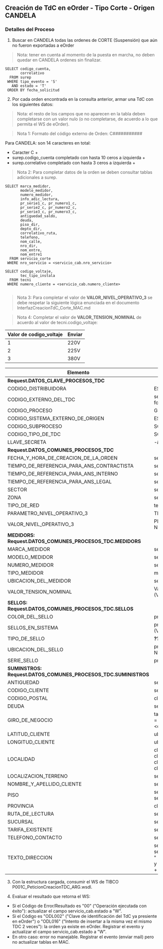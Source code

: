 ## Creación de TdC en eOrder - Tipo Corte - Origen CANDELA
### Detalles del Proceso


1. Buscar en CANDELA todas las ordenes de CORTE (Suspensión) que aún no fueron exportadas a eOrder

> Nota: tener en cuenta al momento de la puesta en marcha, no deben quedar en CANDELA ordenes sin finalizar.

~~~
SELECT codigo_cuenta,
       correlativo
  FROM surep 
 WHERE tipo_evento = 'S' 
   AND estado = 'T' 
 ORDER BY fecha_solicitud
~~~

2. Por cada orden encontrada en la consulta anterior, armar una TdC con los siguientes datos:

> Nota: el resto de los campos que no aparecen en la tabla deben completarse con un valor nulo (o no completarse, de acuerdo a lo que permita el WS de eOrder).

> Nota 1: Formato del código externo de Orden: C###########  

Para CANDELA: son 14 caracteres en total: 
* Caracter C +
* surep.codigo_cuenta completado con hasta 10 ceros a izquierda +
* surep.correlativo completado con hasta 3 ceros a izquierda +
  
> Nota 2: Para completar datos de la orden se deben consultar tablas adicionales a surep.

~~~
SELECT marca_medidor,
       modelo_medidor,
       numero_medidor,
       info_adic_lectura,
       pr_serie1_c, pr_numero1_c,
       pr_serie2_c, pr_numero2_c,
       pr_serie3_c, pr_numero3_c,
       antiguedad_saldo,
       deuda,
       piso_dir, 
       depto_dir,
       correlativo_ruta,
       telefono,
       nom_calle,
       nro_dir,
       nom_entre,
       nom_entre1
  FROM servicio_corte 
 WHERE nro_servicio = <servicio_cab.nro_servicio>
  
SELECT codigo_voltaje,
       tec_tipo_instala
  FROM tecni 
 WHERE numero_cliente = <servicio_cab.numero_cliente>
  

~~~


> Nota 3: Para completar el valor de **VALOR_NIVEL_OPERATIVO_3** se debe respetar la siguiente lógica enunciada en el documento InterfazCreacionTdC_Corte_MAC.md  


> Nota 4: Completar el valor de **VALOR_TENSION_NOMINAL** de acuerdo al valor de tecni.codigo_voltaje:  

| Valor de codigo_voltaje | Enviar |
|-----|------|
| 1 | 220V | 
| 2 | 225V | 
| 3 | 380V | 



| Elemento | Valor |
| --------- | --------- | 
| **Request.DATOS_CLAVE_PROCESOS_TDC** |  |
| CODIGO_DISTRIBUIDORA | ESU |
| CODIGO_EXTERNO_DEL_TDC | servicio_cab.nro_servicio con formato (ver Nota 1) |
| CODIGO_PROCESO | GI |
| CODIGO_SISTEMA_EXTERNO_DE_ORIGEN | ESUCAN |
| CODIGO_SUBPROCESO | SCR |
| CODIGO_TIPO_DE_TDC | SCR.01 |
| LLAVE_SECRETA | -*Definir*- |
| **Request.DATOS_COMUNES_PROCESOS_TDC** | |
| FECHA_Y_HORA_DE_CREACION_DE_LA_ORDEN | servicio_cab.fecha_solicitud |
| TIEMPO_DE_REFERENCIA_PARA_ANS_CONTRACTISTA | servicio_cab.fecha_solicitud |
| TIEMPO_DE_REFERENCIA_PARA_ANS_INTERNO | servicio_cab.fecha_solicitud |
| TIEMPO_DE_REFERENCIA_PARA_ANS_LEGAL | servicio_cab.fecha_solicitud |
| SECTOR | servicio_cab.sector |
| ZONA | servicio_cab.zona |
| TIPO_DE_RED | tecni.tec_tipo_instala |
| PARAMETRO_NIVEL_OPERATIVO_3 | TIPO_CUADRILLA |
| VALOR_NIVEL_OPERATIVO_3 | PROPIA o CONTRATADA (ver Nota 3) |
| **MEDIDORS: Request.DATOS_COMUNES_PROCESOS_TDC.MEDIDORS** | |
| MARCA_MEDIDOR | servicio_corte.marca_medidor |
| MODELO_MEDIDOR | servicio_corte.modelo_medidor |
| NUMERO_MEDIDOR | servicio_corte.numero_medidor |
| TIPO_MEDIDOR | medid.clave_montri (ver Nota 4) |
| UBICACION_DEL_MEDIDOR | servicio_corte.info_adic_lectura |
| VALOR_TENSION_NOMINAL | Valor según tecni.codigo_voltaje (Ver Nota 5) |
| **SELLOS: Request.DATOS_COMUNES_PROCESOS_TDC.SELLOS** |  |
| COLOR_DEL_SELLO | pr_precintos.color (Ver Nota 6) |
| SELLOS_EN_SISTEMA | pr_precintos.numero_precinto (Ver Nota 6) |
| TIPO_DE_SELLO | **???????** |
| UBICACION_DEL_SELLO | pr_precintos.ubicacion (Ver Nota 6) |
| SERIE_SELLO | pr_precintos.serie (Ver Nota 6) |
| **SUMINSTROS: Request.DATOS_COMUNES_PROCESOS_TDC.SUMINISTROS** | |
| ANTIGUEDAD | servicio_corte.antiguedad_saldo |
| CODIGO_CLIENTE | servicio_cab.numero_cliente | 
| CODIGO_POSTAL | cliente.cod_postal |
| DEUDA | servicio_corte.deuda |
| GIRO_DE_NEGOCIO | tabla.descripcion para nomtabla = "ACTECO" y codigo = <cliente.actividad_economic> |
| LATITUD_CLIENTE | ubica_geo_cliente.lat  |
| LONGITUD_CLIENTE | ubica_geo_cliente.lat |
| LOCALIDAD | cliente.nom_comuna si cliente.provincia = "B"; cliente.nom_barrio si cliente.provincia = "C" |
| LOCALIZACION_TERRENO | servicio_corte.obs_dir |
| NOMBRE_Y_APELLIDO_CLIENTE | servicio_corte.nombre |
| PISO | servicio_corte.piso_dir + " " + servicio_corte.piso_depto |
| PROVINCIA | cliente.nom_provincia |
| RUTA_DE_LECTURA | servicio_corte.correlativo_ruta |
| SUCURSAL | servicio_cab.sucursal |
| TARIFA_EXISTENTE | servicio_cab.tarifa |
| TELEFONO_CONTACTO | servicio_corte.telefono |
| TEXTO_DIRECCION | servicio_corte.nom_calle + " " + servicio_corte.nro_dir + " (entre " + servicio_corte.nom_entre + " y " + servicio_corte.nom_entre1 + ")"|


3. Con la estructura cargada, consumir el WS de TIBCO P001C_PeticionCreacionTDC_ARG.wsdl. 

4. Evaluar el resultado que retorna el WS: 

* Si el Código de Error/Resultado es "00" ("Operación ejecutada con éxito"): actualizar el campo servicio_cab.estado a "W".
* Si el Código es "ODL002" ("Clave de identificación del TdC ya presiente en eOrder") o "ODL016" ("Intento de insertar a la misma vez el mismo TDC 2 veces"): la orden ya existe en eOrder. Registrar el evento y actualizar el campo servicio_cab.estado a "W".
* En otro caso: error no manejable. Registrar el evento (enviar mail) pero no actualizar tablas en MAC.

